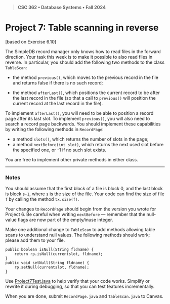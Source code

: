 > **CSC 362 • Database Systems • Fall 2024**
# Project 7: Table scanning in reverse

[based on Exercise 6.10]

The SimpleDB record manager only knows how to read files in the forward direction.
Your task this week is to make it possible to also read files in reverse. In particular, you should add the following two methods to the class `TableScan`:

- the method `previous()`, which moves to the previous record in the file and returns
false if there is no such record;

- the method `afterLast()`, which positions the current record to be after the last
record in the file (so that a call to `previous()` will position the current record at the
last record in the file).

To implement `afterLast()`, you will need to be able to position a record page after its
last slot. To implement `previous()`, you will also need to search a record page
backwards. You should implement these capabilities by
writing the following methods in `RecordPage`:

- a method `slots()`, which returns the number of slots in the page;
- a method `nextBefore(int slot)`, which returns the next used slot before the
specified one, or -1 if no such slot exists.

You are free to implement other private methods in either class.

---

### Notes

You should assume that the first block of a file is block 0, and the last block is block
`s-1`, where `s` is the size of the file. Your code can find the size of file `f` by calling the method `tx.size(f)`.

Your changes to `RecordPage` should begin from the version you wrote for Project 6. Be
careful when writing `nextBefore` — remember that the null-value flags are now part
of the empty/inuse integer.

Make one additional change to `TableScan` to add methods allowing table scans to understand null values. The following methods should work; please add them to your file.

```
public boolean isNull(String fldname) {
    return rp.isNull(currentslot, fldname);
}
public void setNull(String fldname) {
    rp.setNull(currentslot, fldname);
}
```

Use [Project7Test.java](./Project7Test.java) to help verify that your code works. Simplify or rewrite it during debugging, so that you can test features incrementally.

When you are done, submit `RecordPage.java` and `TableScan.java` to Canvas.

